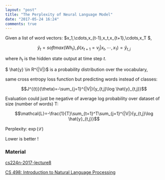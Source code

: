 ```yaml
---
layout: "post"
title: "The Perplexity of Neural Language Model"
date: "2017-05-24 16:24"
comments: true
---
```



Given a list of word vectors: $x_1,\cdots,x_{t-1},x_t,x_{t+1},\cdots,x_T $,

$$\hat{y}_t=softmax(W h_t),
\hat{p}(x_{t+1}=v_j|x_t,\cdots,x_1) =\hat{y}_{t,j} $$

where $h_t$ is the hidden state output at time step $t$.

$ \hat{y} \in R^{|V|}$ is a probability distribution over the vocabulary,

same cross entropy loss function but predicting words instead of classes:

$$J^{(t)}(\theta)=-\sum_{j=1}^{|V|}{y_{t,j}\log \hat{y}_{t,j}}$$

Evaluation could just be negative of average log probability over dataset of size (number of words) T:

$$\mathcal{L}=-\frac{1}{T}\sum_{t=1}^T\sum_{j=1}^{|V|}{y_{t,j}\log \hat{y}_{t,j}}$$

Perplexity: $\exp(\mathcal{L})$

Lower is better !

### Material
[cs224n-2017-lecture8](http://web.stanford.edu/class/cs224n/lectures/cs224n-2017-lecture8.pdf)

[CS 498: Introduction to Natural Language Processing](https://courses.engr.illinois.edu/cs498jh/Slides/Lecture04.pdf)
